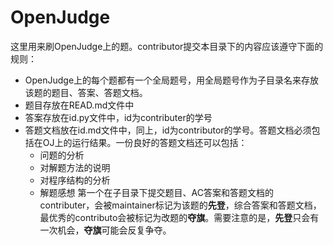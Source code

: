 # OpenJudge

这里用来刷OpenJudge上的题。contributor提交本目录下的内容应该遵守下面的规则：<br>
- OpenJudge上的每个题都有一个全局题号，用全局题号作为子目录名来存放该题的题目、答案、答题文档。
- 题目存放在READ.md文件中
- 答案存放在id.py文件中，id为contributer的学号
- 答题文档放在id.md文件中，同上，id为contributor的学号。答题文档必须包括在OJ上的运行结果。一份良好的答题文档还可以包括：
	- 问题的分析
	- 对解题方法的说明
	- 对程序结构的分析
	- 解题感想
第一个在子目录下提交题目、AC答案和答题文档的contributer，会被maintainer标记为该题的**先登**，综合答案和答题文档，最优秀的contributo会被标记为改题的**夺旗**。需要注意的是，**先登**只会有一次机会，**夺旗**可能会反复争夺。

